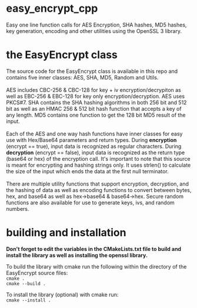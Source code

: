 # easy_encrypt_cpp

Easy one line function calls for AES Encryption, SHA hashes, MD5 hashes, key generation, encoding and other utilities using the OpenSSL 3 library.

# the EasyEncrypt class

The source code for the EasyEncrypt class is available in this repo and contains five inner classes: AES, SHA, MD5, Random and Utils.<br><br>
AES includes CBC-256 & CBC-128 for key + iv encryption/decrypiton as well as EBC-256 & EBC-128 for key only encryption/decryption. AES uses PKCS#7. SHA contains the SHA hashing algorithms in both 256 bit and 512 bit as well as an HMAC 256 & 512 bit hash function that accepts a key of any length. MD5 contains one function to get the 128 bit MD5 result of the input. <br><br>Each of the AES and one way hash functions have inner classes for easy use with Hex/Base64 parameters and return types. During <b>encryption</b> (encrypt == true), input data is recognized as regular characters. During <b>decryption</b> (encrypt == false), input data is recognized as the return type (base64 or hex) of the encryption call. It's important to note that this source is meant for encrypting and hashing strings only. It uses strlen() to calculate the size of the input which ends the data at the first null terminator.<br><br>There are multiple utility functions that support encryption, decryption, and the hashing of data as well as encoding functions to convert between bytes, hex, and base64 as well as hex->base64 & base64->hex. Secure random functions are also available for use to generate keys, ivs, and random numbers.
<br>

# building and installation

<b>Don't forget to edit the variables in the CMakeLists.txt file to build and install the library as well as installing the openssl library.</b><br>

To build the library with cmake run the following within the directory of the EasyEncrypt source files:<br>
`cmake .`<br>
`cmake --build .`<br>

To install the library (optional) with cmake run:<br>
`cmake --install .`

